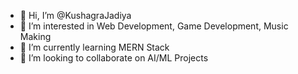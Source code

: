 - 👋 Hi, I’m @KushagraJadiya
- 👀 I’m interested in Web Development, Game Development, Music Making
- 🌱 I’m currently learning MERN Stack
- 💞️ I’m looking to collaborate on AI/ML Projects
  

<!---
KushagraJadiya24/KushagraJadiya24 is a ✨ special ✨ repository because its `README.md` (this file) appears on your GitHub profile.
You can click the Preview link to take a look at your changes.
--->

